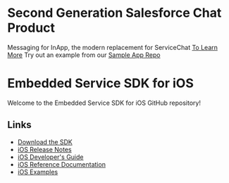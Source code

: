 # Second Generation Salesforce Chat Product
Messaging for InApp, the modern replacement for ServiceChat
[To Learn More](https://developer.salesforce.com/docs/service/messaging-in-app/overview)
Try out an example from our [Sample App Repo](https://github.com/Salesforce-Async-Messaging/messaging-in-app-ios/tree/master/examples)

# Embedded Service SDK for iOS

Welcome to the Embedded Service SDK for iOS GitHub repository!

## Links

* [Download the SDK](https://github.com/forcedotcom/ServiceSDK-iOS/wiki/Get-the-iOS-SDK)
* [iOS Release Notes](https://github.com/forcedotcom/ServiceSDK-iOS/releases)
* [iOS Developer's Guide](https://developer.salesforce.com/docs/atlas.en-us.service_sdk_ios.meta/service_sdk_ios/servicesdk_ios_dev_guide.htm)
* [iOS Reference Documentation](http://forcedotcom.github.io/ServiceSDK-iOS/)
* [iOS Examples](./Examples/)

<!-- 238.0.0 -->
